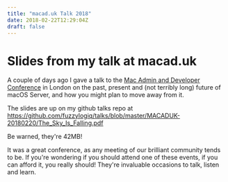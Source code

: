 ```yaml
---
title: "macad.uk Talk 2018"
date: 2018-02-22T12:29:04Z
draft: false
---
```

# Slides from my talk at macad.uk
A couple of days ago I gave a talk to the [Mac Admin and Developer Conference](https://macad.uk) in London on the past, present and (not terribly long) future of macOS Server, and how you might plan to move away from it.

The slides are up on my github talks repo at https://github.com/fuzzylogiq/talks/blob/master/MACADUK-20180220/The_Sky_Is_Falling.pdf

Be warned, they're 42MB!

It was a great conference, as any meeting of our brilliant community tends to be. If you're wondering if you should attend one of these events, if you can afford it, you really should! They're invaluable occasions to talk, listen and learn.
